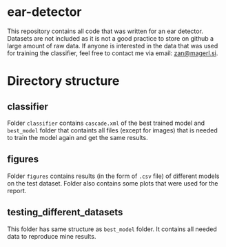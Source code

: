 # ear-detector

This repository contains all code that was written for an ear detector. Datasets are not included as it is not a good practice to store on github a large amount of raw data. If anyone is interested in the data that was used for training the classifier, feel free to contact me via email: zan@magerl.si.

# Directory structure

## classifier
Folder `classifier` contains `cascade.xml` of the best trained model and `best_model` folder that containts all files (except for images) that is needed to train the model again and get the same results.

## figures
Folder `figures` contains results (in the form of `.csv` file) of different models on the test dataset. Folder also contains some plots that were used for the report.

## testing_different_datasets
This folder has same structure as `best_model` folder. It contains all needed data to reproduce mine results.


 
